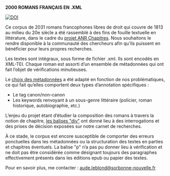 **2000 ROMANS FRANÇAIS EN .XML**



[![DOI](https://zenodo.org/badge/DOI/10.5281/zenodo.7446728.svg)](https://doi.org/10.5281/zenodo.7446728)



Ce corpus de 2031 romans francophones libres de droit qui couvre de 1813 au milieu du 20e siècle a été rassemblé à des fins de fouille textuelle en littérature, dans le cadre du [projet ANR Chapitres](https://chapitres.hypotheses.org/presentation). Nous souhaitons le rendre disponible à la communauté des chercheurs afin qu’ils puissent en bénéficier pour leurs propres recherches.

Les textes sont intégraux, sous forme de fichier .xml. Ils sont encodés en XML-TEI. Chaque roman est assorti d’un ensemble de métadonnées qui ont fait l’objet de vérifications minutieuses. 

Le [choix des métadonnées](https://chapitres.hypotheses.org/1297) a été adapté en fonction de nos problématiques, ce qui fait qu’elles comportent deux types d’annotation spécifiques :
-	Le tag canon/non-canon
-	Les keywords renvoyant à un sous-genre littéraire (policier, roman historique, autobiographie, etc.)

L’enjeu du projet étant d’étudier la composition des romans à travers la notion de chapitre, [les balises "div"](https://chapitres.hypotheses.org/1323) ont donné lieu à des interrogations et des prises de décision exposées sur notre carnet de recherches.

À ce stade, le corpus est encore susceptible de comporter des erreurs ponctuelles dans les métadonnées ou la structuration des textes en parties et chapitres éventuels.
La balise "p" n’a pas pu donner lieu à vérification et ne doit pas être considérée comme désignant toujours des paragraphes effectivement présents dans les éditions epub ou papier des textes.

Pour en savoir plus, me contacter : aude.leblond@sorbonne-nouvelle.fr 
